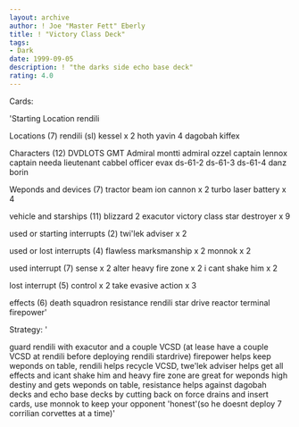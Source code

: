 ```yaml
---
layout: archive
author: ! Joe "Master Fett" Eberly
title: ! "Victory Class Deck"
tags:
- Dark
date: 1999-09-05
description: ! "the darks side echo base deck"
rating: 4.0
---
```

Cards: 

'Starting Location
rendili

Locations (7)
rendili (sl)
kessel x 2
hoth
yavin 4
dagobah
kiffex

Characters (12)
DVDLOTS
GMT
Admiral montti
admiral ozzel
captain lennox
captain needa
lieutenant cabbel
officer evax
ds-61-2
ds-61-3
ds-61-4
danz borin

Weponds and devices (7)
tractor beam
ion cannon x 2
turbo laser battery x 4

vehicle and starships (11)
blizzard 2
exacutor
victory class star destroyer x 9

used or starting interrupts (2)
twi'lek adviser x 2

used or lost interrupts (4)
flawless marksmanship x 2
monnok x 2

used interrupt (7)
sense x 2
alter
heavy fire zone x 2
i cant shake him x 2

lost interrupt (5)
control x 2
take evasive action x 3

effects (6)
death squadron
resistance
rendili star drive
reactor terminal
firepower'

Strategy: '

guard rendili with exacutor and a couple VCSD (at lease have a couple VCSD at rendili before deploying rendili stardrive) firepower helps keep weponds on table, rendili helps recycle VCSD, twe'lek adviser helps get all effects and icant shake him and heavy fire zone are great for weponds high destiny and gets weponds on table, resistance helps against dagobah decks and echo base decks by cutting back on force drains and insert cards, use monnok to keep your opponent 'honest'(so he doesnt deploy 7 corrilian corvettes at a time)'